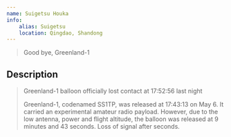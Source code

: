 ```yaml
---
name: Suigetsu Houka
info:
    alias: Suigetsu
    location: Qingdao, Shandong
---
```


> Good bye, Greenland-1

## Description

> Greenland-1 balloon officially lost contact at 17:52:56 last night
>
> Greenland-1, codenamed SS1TP, was released at 17:43:13 on May 6. It carried an experimental amateur radio payload. However, due to the low antenna, power and flight altitude, the balloon was released at 9 minutes and 43 seconds. Loss of signal after seconds.
